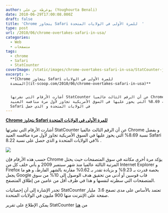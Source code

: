 ```yaml
---
author: يوغرطة بن علي (Youghourta Benali)
date: 2010-06-29T17:00:08.000Z
draft: false
title: 'Chrome يتجاوز Safari للمرة الأولى في الولايات المتحدة  '
type: post
url: /2010/06/chrome-overtakes-safari-in-usa/
categories:
  - Web
  - متصفحات
tags:
  - chrome
  - Safari
  - StatCounter
coverImage: /static/images/chrome-overtakes-safari-in-usa/StatCounter-jan2jun2010.png
excerpt: >-
  **[Chrome يتجاوز Safari للمرة الأولى في الولايات
  المتحدة](it-scoop.com/2010/06/chrome-overtakes-safari-in-usa)**


  أشارت الأرقام التي نشرتها StatCounter عن أن الرقم الثالث عالميا Chrome و بفضل
  نسبة 8.69% التي يحوز عليها في السوق الأمريكية تجاوز لأول مرة منافسه العنيد
  Safari في الولايات المتحدة و الذي حصل
---
```

**[Chrome يتجاوز Safari للمرة الأولى في الولايات المتحدة](it-scoop.com/2010/06/chrome-overtakes-safari-in-usa)**

أشارت الأرقام التي نشرتها StatCounter عن أن الرقم الثالث عالميا Chrome و بفضل نسبة 8.69% التي يحوز عليها في السوق الأمريكية تجاوز لأول مرة منافسه العنيد Safari في الولايات المتحدة و الذي حصل على نسبة 8.22% .

![](/static/images/chrome-overtakes-safari-in-usa/StatCounter-jan2jun2010.png)

حسب هذه الأرقام فإن Chrome يؤكد مرة أخرى مكانته في سوق المتصفحات حيث يحتل المرتبة الثالثة عالميا منذ شهر سبتمبر 2009 و يأتي خلف كل من Internet Explorer و Firefox بحصة قدرت بـ 9.23% و بزيادة تقدر بـ 0.62% مقارنة بالشهر الفارط، و هو ما يجعل Google قاب قوسين أو أدنى من تحقيق هدف الوصول إلى 10% من سوق المتصفحات التي سطرته لنفسها و هذا في ظرف أقل من عامين من إطلاق المتصفح.

تجدر الإشارة إلى أن إحصائيات StatCounter تعتمد بالأساس على مدى تصفح 3.6  مليار صفحة على الإنترنت منها 900 مليون في الولايات المتحدة.

يمكن الإطلاع على تقرير StatCounter من [هنا](http://gs.statcounter.com/press/chrome-overtakes-safari-for-first-time-to-claim-third-place-in-us-internet-browser-market)
